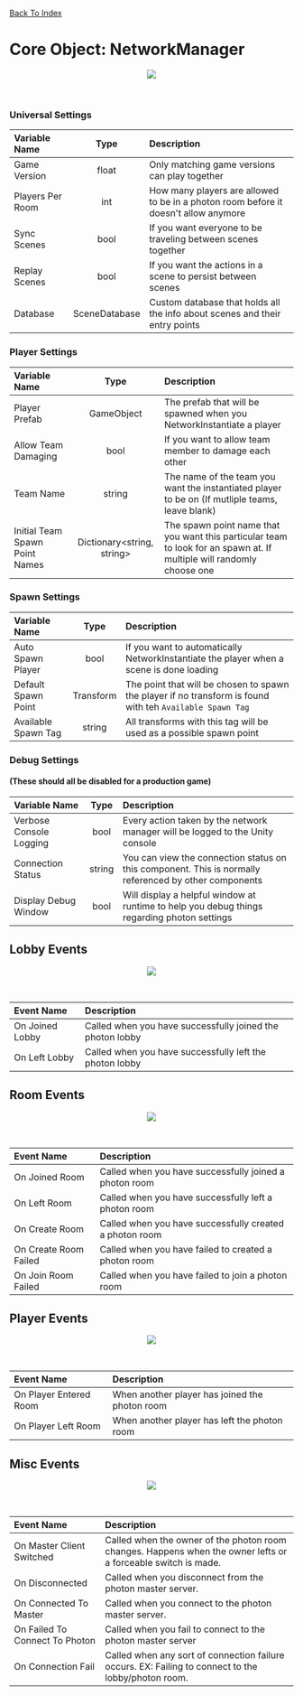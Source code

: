 [Back To Index](index.md)

# Core Object: NetworkManager  
<p align="center">
	<img src="https://i.imgur.com/TlV0f7B.jpg">
</p>
<br/>

### Universal Settings
| Variable Name | Type | Description |
|:--- |:---:|:---|
| Game Version | float | Only matching game versions can play together |
| Players Per Room | int | How many players are allowed to be in a photon room before it doesn't allow anymore |
| Sync Scenes | bool | If you want everyone to be traveling between scenes together |
| Replay Scenes | bool | If you want the actions in a scene to persist between scenes |
| Database | SceneDatabase | Custom database that holds all the info about scenes and their entry points |

### Player Settings
| Variable Name | Type | Description |
|:--- |:---:|:---|
| Player Prefab | GameObject | The prefab that will be spawned when you NetworkInstantiate a player |
| Allow Team Damaging | bool | If you want to allow team member to damage each other |
| Team Name | string | The name of the team you want the instantiated player to be on (If mutliple teams, leave blank)|
| Initial Team Spawn Point Names | Dictionary<string, string> | The spawn point name that you want this particular team to look for an spawn at. If multiple will randomly choose one |

### Spawn Settings
| Variable Name | Type | Description |
|:--- |:---:|:---|
| Auto Spawn Player | bool | If you want to automatically NetworkInstantiate the player when a scene is done loading |
| Default Spawn Point | Transform | The point that will be chosen to spawn the player if no transform is found with teh `Available Spawn Tag` |
| Available Spawn Tag | string | All transforms with this tag will be used as a possible spawn point | 

### Debug Settings
#### (These should all be disabled for a production game)
| Variable Name | Type | Description |
|:--- |:---:|:---|
| Verbose Console Logging | bool | Every action taken by the network manager will be logged to the Unity console |
| Connection Status | string | You can view the connection status on this component. This is normally referenced by other components |
| Display Debug Window | bool | Will display a helpful window at runtime to help you debug things regarding photon settings |

## Lobby Events
<p align="center">
	<img src="https://i.imgur.com/mhNIt7l.jpg">
</p>
<br/>

| Event Name | Description |
|:--- |:---|
| On Joined Lobby | Called when you have successfully joined the photon lobby |
| On Left Lobby | Called when you have successfully left the photon lobby |

## Room Events
<p align="center">
	<img src="https://i.imgur.com/jAVOhvo.jpg">
</p>
<br/>

| Event Name | Description |
|:--- |:---|
| On Joined Room | Called when you have successfully joined a photon room |
| On Left Room | Called when you have successfully left a photon room |
| On Create Room | Called when you have successfully created a photon room |
| On Create Room Failed | Called when you have failed to created a photon room |
| On Join Room Failed | Called when you have failed to join a photon room |

## Player Events
<p align="center">
	<img src="https://i.imgur.com/Ljtb0in.jpg">
</p>
<br/>

| Event Name | Description |
|:--- |:---|
| On Player Entered Room | When another player has joined the photon room |
| On Player Left Room | When another player has left the photon room |

## Misc Events
<p align="center">
	<img src="https://i.imgur.com/dUYINVq.jpg">
</p>
<br/>

| Event Name | Description |
|:--- |:---|
| On Master Client Switched | Called when the owner of the photon room changes. Happens when the owner lefts or a forceable switch is made. |
| On Disconnected | Called when you disconnect from the photon master server. |
| On Connected To Master | Called when you connect to the photon master server. |
| On Failed To Connect To Photon | Called when you fail to connect to the photon master server |
| On Connection Fail | Called when any sort of connection failure occurs. EX: Failing to connect to the lobby/photon room. |
